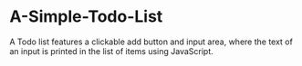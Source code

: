 # A-Simple-Todo-List
A Todo list features a clickable add button and input area, where the text of an input is printed in the list of items using JavaScript.
